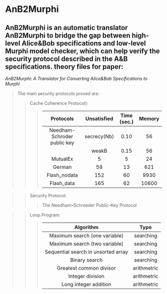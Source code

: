 AnB2Murphi
====
AnB2Murphi is an automatic translator AnB2Murphi to bridge the gap between high-level Alice&Bob specifications and low-level Murphi model checker, which can help verify the security protocol described in the A&B specifications.
theory files for paper:<br>
---
*AnB2Murphi: A Translator for Converting Alice\&Bob Specifications to Murphi*<br>
>The main security protocols proved are:<br>
>>Cache Coherence Protocol):<br>
>>>|Protocols | Unsatisfied  | Time (sec.) | Memory|
>>>|:---:|:---:|:---:|:---:|
>>>|Needham-Schroder public key| secrecy(Nb)|0.10|56|
>>>||weakB|0.15|56|
>>>|MutualEx|5|5|24|
>>>German|58|13|621|
>>>Flash_nodata|152|60|9930| 
>>>Flash_data|165|62|10600| 

>>Security Protocol:<br>
>>>The Needham–Schroeder Public-Key Protocol<br>

>>Loop Program:<br>
>>>|Algorithm|Type|
>>>|:---:|:---:|
>>>|Maximum search (one variable)| searching|
>>>|Maximum search (two variable)| searching|
>>>|Sequential search in unsorted array| searching|
>>>|Binary search|searching
>>>|Greatest common divisor|arithmetric|
>>>|Integer division|arithmetric|
>>>|Long integer addition|arithmetric|
